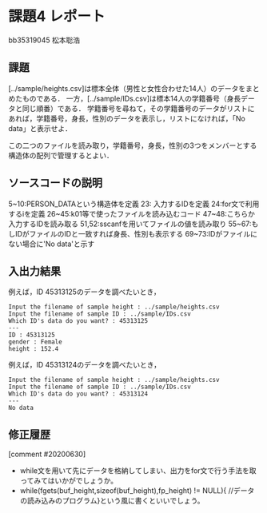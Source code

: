 # 課題4 レポート

bb35319045 松本聡浩

## 課題

[../sample/heights.csv]は標本全体（男性と女性合わせた14人）のデータをまとめたものである．
一方，[../sample/IDs.csv]は標本14人の学籍番号（身長データと同じ順番）である．
学籍番号を尋ねて，その学籍番号のデータがリストにあれば，学籍番号，身長，性別のデータを表示し，リストになければ，「No data」と表示せよ．

この二つのファイルを読み取り，学籍番号，身長，性別の3つをメンバーとする構造体の配列で管理するとよい．

## ソースコードの説明
5~10:PERSON_DATAという構造体を定義
23: 入力するIDを定義
24:for文で利用するiを定義
26~45:k01等で使ったファイルを読み込むコード
47~48:こちらか入力するIDを読み取る
51,52:sscanfを用いてファイルの値を読み取り
55~67:もしIDがファイルのIDと一致すれば身長、性別も表示する
69~73:IDがファイルにない場合に'No data'と示す





## 入出力結果

例えば，ID 45313125のデータを調べたいとき，

```
Input the filename of sample height : ../sample/heights.csv
Input the filename of sample ID : ../sample/IDs.csv
Which ID's data do you want? : 45313125
---
ID : 45313125
gender : Female
height : 152.4
```

例えば，ID 45313124のデータを調べたいとき，

```
Input the filename of sample height : ../sample/heights.csv
Input the filename of sample ID : ../sample/IDs.csv
Which ID's data do you want? : 45313124
---
No data
```

## 修正履歴
[comment #20200630]
- while文を用いて先にデータを格納してしまい、出力をfor文で行う手法を取ってみてはいかがでしょうか。
- while(fgets(buf_height,sizeof(buf_height),fp_height) != NULL){
  //データの読み込みのプログラム}という風に書くといいでしょう。
